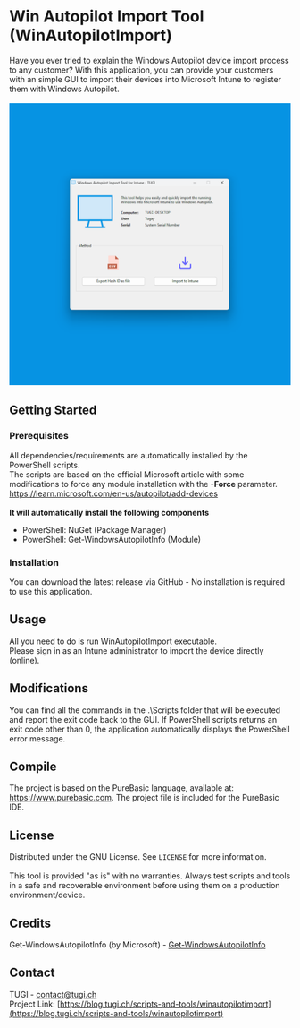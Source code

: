 # Win Autopilot Import Tool (WinAutopilotImport)

<!-- ABOUT THE PROJECT -->
Have you ever tried to explain the Windows Autopilot device import process to any customer?
With this application, you can provide your customers with an simple GUI to import their devices into Microsoft Intune to register them with Windows Autopilot.<br/><br/>
![App Screenshot](Screenshot.png)



<!-- GETTING STARTED -->
## Getting Started

### Prerequisites
All dependencies/requirements are automatically installed by the PowerShell scripts.<br>
The scripts are based on the official Microsoft article with some modifications to force any module installation with the **-Force** parameter. https://learn.microsoft.com/en-us/autopilot/add-devices
<br><br>
**It will automatically install the following components**
- PowerShell: NuGet (Package Manager)
- PowerShell: Get-WindowsAutopilotInfo (Module)

### Installation
You can download the latest release via GitHub - No installation is required to use this application.



<!-- USAGE EXAMPLES -->
## Usage
All you need to do is run WinAutopilotImport executable.<br>
Please sign in as an Intune administrator to import the device directly (online).
<br/>

## Modifications
You can find all the commands in the .\Scripts folder that will be executed and report the exit code back to the GUI. If PowerShell scripts returns an exit code other than 0, the application automatically displays the PowerShell error message.

## Compile
The project is based on the PureBasic language, available at: https://www.purebasic.com. 
The project file is included for the PureBasic IDE.



<!-- LICENSE -->
## License
Distributed under the GNU License. See `LICENSE` for more information.<br><br>
This tool is provided "as is" with no warranties. Always test scripts and tools in a safe and recoverable environment before using them on a production environment/device.



<!-- CREDITS -->
## Credits
Get-WindowsAutopilotInfo (by Microsoft) - [Get-WindowsAutopilotInfo](https://www.powershellgallery.com/packages/Get-WindowsAutopilotInfo)



<!-- CONTACT -->
## Contact
TUGI - [contact@tugi.ch](mailto:contact@tugi.ch)<br/>
Project Link: [https://blog.tugi.ch/scripts-and-tools/winautopilotimport](https://blog.tugi.ch/scripts-and-tools/winautopilotimport)
